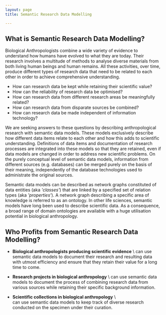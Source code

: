 ```yaml
---
layout: page
title: Semantic Research Data Modelling

---
```




## What is Semantic Research Data Modelling?
Biological Anthropologists combine a wide variety of evidence to understand how humans have evolved to what they are today. Their research involves a multitude of methods to analyse diverse materials from both living human beings and human remains. All these activities, over time, produce different types of research data that need to be related to each other in order to achieve comprehensive understanding.

* How can research data be kept while retaining their scientific value?
* How can the reliability of research data be optimised?
* How can research data from different research areas be meaningfully related?
* How can research data from disparate sources be combined?
* How can research data be made independent of information technology?

We are seeking answers to these questions by describing anthropological research with semantic data models. These models exclusively describe how different data items relate to each other and how this adds to scientific understanding. Definitions of data items and documentation of research processes are integrated into these models so that they are retained, even if data models are changed in order to address new scientific problems. On the purely conceptual level of semantic data models, information from different sources (e.g. databases) can be merged purely on the basis of their meaning, independently of the database technologies used to administrate the original sources.

Semantic data models can be described as network graphs constituted of data entities (aka *'classes'*) that are linked by a specified set of relation types (aka *'properties'*). A network graph describing a specific area of knowledge is referred to as an ontology. In other life sciences, semantic models have long been used to describe scientific data. As a consequence, a broad range of domain ontologies are available with a huge utilisation potential in biological anthropology.


## Who Profits from Semantic Research Data Modelling?
    
* **Biological anthropologists producing scientific evidence** \\
	can use semantic data models to document their research and resulting data with utmost efficiency and ensure that they retain their value for a long time to come.

* **Research projects in biological anthropology** \\
	can use semantic data models to document the process of combining research data from various sources while retaining their specific background information.

* **Scientific collections in biological anthropology** \\	
can use semantic data models to keep track of diverse research conducted on the specimen under their curation.
